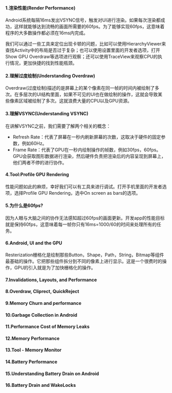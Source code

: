 #### 1.渲染性能(Render Performance)
<p>Android系统每隔16ms发出VSYNC信号，触发对UI进行渲染。如果每次渲染都成功，这样就能够达到流畅的画面所需要的60fps。为了能够实现60fps，这意味着程序的大多数操作都必须在16ms内完成。</p>
<p>我们可以通过一些工具来定位出现卡顿的问题，比如可以使用HierarchyViewer来查找Activity中的布局是否过于复杂；也可以使用设置里面的开发者选项，打开Show GPU Overdraw等选项进行观察；还可以使用TraceView来观察CPU的执行情况，更加快捷的找到性能瓶颈。</p>

#### 2.理解过度绘制(Understanding Overdraw)
<p>Overdraw(过度绘制)描述的是屏幕上的某个像素在同一帧的时间内被绘制了多次。在多层次的UI结构里面，如果不可见的UI也在做绘制的操作，这就会导致某些像素区域被绘制了多次。这就浪费大量的CPU以及GPU资源。</p>

#### 3.理解VSYNC(Understanding VSYNC)
在讲解VSYNC之前，我们需要了解两个相关的概念：
* Refresh Rate：代表了屏幕在一秒内刷新屏幕的次数，这取决于硬件的固定参数，例如60Hz。
* Frame Rate：代表了GPU在一秒内绘制操作的帧数，例如30fps，60fps。
GPU会获取图形数据进行渲染，然后硬件负责把渲染后的内容呈现到屏幕上，他们两者不停的进行协作。

#### 4.Tool:Profile GPU Rendering
性能问题如此的麻烦，幸好我们可以有工具来进行调试。打开手机里面的开发者选项，选择Profile GPU Rendering，选中On screen as bars的选项。

#### 5.为什么是60fps?
因为人眼与大脑之间的协作无法感知超过60fps的画面更新。开发app的性能目标就是保持60fps，这意味着每一帧你只有16ms=1000/60的时间来处理所有的任务。

#### 6.Android, UI and the GPU
Resterization栅格化是绘制那些Button，Shape，Path，String，Bitmap等组件最基础的操作。它把那些组件拆分到不同的像素上进行显示。这是一个很费时的操作，GPU的引入就是为了加快栅格化的操作。

#### 7.Invalidations, Layouts, and Performance



#### 8.Overdraw, Cliprect, QuickReject



#### 9.Memory Churn and performance



#### 10.Garbage Collection in Android



#### 11.Performance Cost of Memory Leaks



#### 12.Memory Performance





#### 13.Tool - Memory Monitor



#### 14.Battery Performance



#### 15.Understanding Battery Drain on Android



#### 16.Battery Drain and WakeLocks
